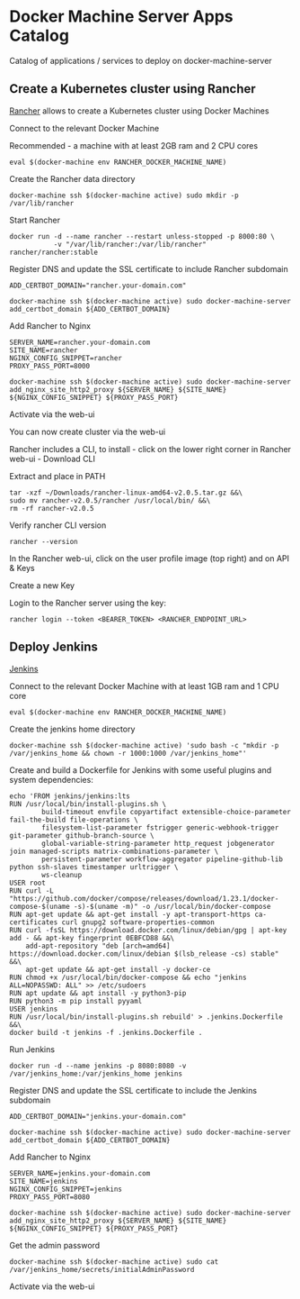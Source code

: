 # Docker Machine Server Apps Catalog

Catalog of applications / services to deploy on docker-machine-server

## Create a Kubernetes cluster using Rancher

[Rancher](https://rancher.com/) allows to create a Kubernetes cluster using Docker Machines

Connect to the relevant Docker Machine

Recommended - a machine with at least 2GB ram and 2 CPU cores

```
eval $(docker-machine env RANCHER_DOCKER_MACHINE_NAME)
```

Create the Rancher data directory

```
docker-machine ssh $(docker-machine active) sudo mkdir -p /var/lib/rancher
```

Start Rancher

```
docker run -d --name rancher --restart unless-stopped -p 8000:80 \
           -v "/var/lib/rancher:/var/lib/rancher" rancher/rancher:stable
```

Register DNS and update the SSL certificate to include Rancher subdomain

```
ADD_CERTBOT_DOMAIN="rancher.your-domain.com"

docker-machine ssh $(docker-machine active) sudo docker-machine-server add_certbot_domain ${ADD_CERTBOT_DOMAIN}
```

Add Rancher to Nginx

```
SERVER_NAME=rancher.your-domain.com
SITE_NAME=rancher
NGINX_CONFIG_SNIPPET=rancher
PROXY_PASS_PORT=8000

docker-machine ssh $(docker-machine active) sudo docker-machine-server add_nginx_site_http2_proxy ${SERVER_NAME} ${SITE_NAME} ${NGINX_CONFIG_SNIPPET} ${PROXY_PASS_PORT}
```

Activate via the web-ui

You can now create cluster via the web-ui

Rancher includes a CLI, to install - click on the lower right corner in Rancher web-ui - Download CLI

Extract and place in PATH

```
tar -xzf ~/Downloads/rancher-linux-amd64-v2.0.5.tar.gz &&\
sudo mv rancher-v2.0.5/rancher /usr/local/bin/ &&\
rm -rf rancher-v2.0.5
```

Verify rancher CLI version

```
rancher --version
```

In the Rancher web-ui, click on the user profile image (top right) and on API & Keys

Create a new Key

Login to the Rancher server using the key:

```
rancher login --token <BEARER_TOKEN> <RANCHER_ENDPOINT_URL>
```

## Deploy Jenkins

[Jenkins](https://jenkins.io/)

Connect to the relevant Docker Machine with at least 1GB ram and 1 CPU core

```
eval $(docker-machine env RANCHER_DOCKER_MACHINE_NAME)
```

Create the jenkins home directory

```
docker-machine ssh $(docker-machine active) 'sudo bash -c "mkdir -p /var/jenkins_home && chown -r 1000:1000 /var/jenkins_home"'
```

Create and build a Dockerfile for Jenkins with some useful plugins and system dependencies:

```
echo 'FROM jenkins/jenkins:lts
RUN /usr/local/bin/install-plugins.sh \
        build-timeout envfile copyartifact extensible-choice-parameter fail-the-build file-operations \
        filesystem-list-parameter fstrigger generic-webhook-trigger git-parameter github-branch-source \
        global-variable-string-parameter http_request jobgenerator join managed-scripts matrix-combinations-parameter \
        persistent-parameter workflow-aggregator pipeline-github-lib python ssh-slaves timestamper urltrigger \
        ws-cleanup
USER root
RUN curl -L "https://github.com/docker/compose/releases/download/1.23.1/docker-compose-$(uname -s)-$(uname -m)" -o /usr/local/bin/docker-compose
RUN apt-get update && apt-get install -y apt-transport-https ca-certificates curl gnupg2 software-properties-common
RUN curl -fsSL https://download.docker.com/linux/debian/gpg | apt-key add - && apt-key fingerprint 0EBFCD88 &&\
    add-apt-repository "deb [arch=amd64] https://download.docker.com/linux/debian $(lsb_release -cs) stable" &&\
    apt-get update && apt-get install -y docker-ce
RUN chmod +x /usr/local/bin/docker-compose && echo "jenkins ALL=NOPASSWD: ALL" >> /etc/sudoers
RUN apt update && apt install -y python3-pip
RUN python3 -m pip install pyyaml
USER jenkins
RUN /usr/local/bin/install-plugins.sh rebuild' > .jenkins.Dockerfile &&\
docker build -t jenkins -f .jenkins.Dockerfile .
```

Run Jenkins

```
docker run -d --name jenkins -p 8080:8080 -v /var/jenkins_home:/var/jenkins_home jenkins
```

Register DNS and update the SSL certificate to include the Jenkins subdomain

```
ADD_CERTBOT_DOMAIN="jenkins.your-domain.com"

docker-machine ssh $(docker-machine active) sudo docker-machine-server add_certbot_domain ${ADD_CERTBOT_DOMAIN}
```

Add Rancher to Nginx

```
SERVER_NAME=jenkins.your-domain.com
SITE_NAME=jenkins
NGINX_CONFIG_SNIPPET=jenkins
PROXY_PASS_PORT=8080

docker-machine ssh $(docker-machine active) sudo docker-machine-server add_nginx_site_http2_proxy ${SERVER_NAME} ${SITE_NAME} ${NGINX_CONFIG_SNIPPET} ${PROXY_PASS_PORT}
```

Get the admin password

```
docker-machine ssh $(docker-machine active) sudo cat /var/jenkins_home/secrets/initialAdminPassword
```

Activate via the web-ui
